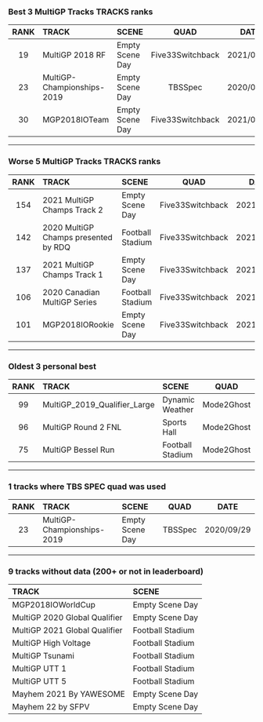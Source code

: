 ### Best 3 MultiGP Tracks TRACKS ranks
|RANK|TRACK|SCENE|QUAD|DATE|
|:---:|:---|:---|:---:|:---:|
|19|MultiGP 2018 RF|Empty Scene Day|Five33Switchback|2021/06/21|
|23|MultiGP-Championships-2019|Empty Scene Day|TBSSpec|2020/09/29|
|30|MGP2018IOTeam|Empty Scene Day|Five33Switchback|2021/06/12|
---
### Worse 5 MultiGP Tracks TRACKS ranks
|RANK|TRACK|SCENE|QUAD|DATE|
|:---:|:---|:---|:---:|:---:|
|154|2021 MultiGP Champs Track 2|Empty Scene Day|Five33Switchback|2021/10/23|
|142|2020 MultiGP Champs presented by RDQ|Football Stadium|Five33Switchback|2021/06/02|
|137|2021 MultiGP Champs Track 1|Empty Scene Day|Five33Switchback|2021/12/12|
|106|2020 Canadian MultiGP Series|Football Stadium|Five33Switchback|2021/06/01|
|101|MGP2018IORookie|Empty Scene Day|Five33Switchback|2021/06/12|
---
### Oldest 3 personal best
|RANK|TRACK|SCENE|QUAD|DATE|
|:---:|:---|:---|:---:|:---:|
|99|MultiGP_2019_Qualifier_Large|Dynamic Weather|Mode2Ghost|2020/08/05|
|96|MultiGP Round 2 FNL|Sports Hall|Mode2Ghost|2020/08/13|
|75|MultiGP Bessel Run|Football Stadium|Mode2Ghost|2020/08/14|
---
### 1 tracks where TBS SPEC quad was used
|RANK|TRACK|SCENE|QUAD|DATE|
|:---:|:---|:---|:---:|:---:|
|23|MultiGP-Championships-2019|Empty Scene Day|TBSSpec|2020/09/29|
---
### 9 tracks without data (200+ or not in leaderboard)
|TRACK|SCENE|
|:---|:---|
|MGP2018IOWorldCup|Empty Scene Day|
|MultiGP 2020 Global Qualifier|Empty Scene Day|
|MultiGP 2021 Global Qualifier|Football Stadium|
|MultiGP High Voltage|Football Stadium|
|MultiGP Tsunami|Football Stadium|
|MultiGP UTT 1|Football Stadium|
|MultiGP UTT 5|Football Stadium|
|Mayhem 2021 By YAWESOME|Empty Scene Day|
|Mayhem 22 by SFPV|Empty Scene Day|

